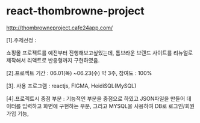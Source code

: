 # react-thombrowne-project

http://thombrowneproject.cafe24app.com/

[1].주제선정 :

쇼핑몰 프로젝트를 예전부터 진행해보고싶었는데, 톰브라운 브랜드 사이트를 리뉴얼로 제작해서 리액트로 반응형까지 구현하였음.

[2].프로젝트 기간 : 06.01(목) ~06.23(수) 약 3주, 참여도 : 100%

[3]. 사용 프로그램 : reactjs, FIGMA, HeidiSQL(MySQL)

[4].프로젝트시 중점 부분 : 기능적인 부분을 중점으로 하였고 JSON파일을 만들어 데이터를 입력하고 화면에 구현하는 부분, 그리고 MYSQL을 사용하여 DB로 로그인/회원가입 기능,
